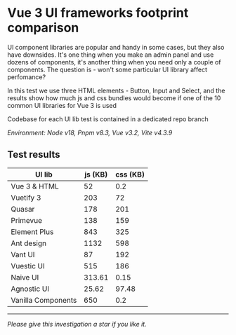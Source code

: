 # Vue 3 UI frameworks footprint comparison

UI component libraries are popular and handy in some cases, but they also have downsides. It's one thing when you make an admin panel and use dozens of components, it's another thing when you need only a couple of components. The question is - won't some particular UI library affect perfomance?

In this test we use three HTML elements - Button, Input and Select, and the results show how much js and css bundles would become if one of the 10 common UI libraries for Vue 3 is used

Codebase for each UI lib test is contained in a dedicated repo branch

*Environment: Node v18, Pnpm v8.3, Vue v3.2, Vite v4.3.9*

## Test results


| **UI lib** | **js (KB)** | **css (KB)** |
| --- | --- | --- | 
| Vue 3 & HTML | 52  | 0.2 |
| Vuetify 3 | 203 | 72  |
| Quasar | 178 | 201 |
| Primevue | 138 | 159 |
| Element Plus | 843 | 325 |
| Ant design | 1132 | 598 |
| Vant UI | 87  | 192 |
| Vuestic UI | 515 | 186 |
| Naive UI | 313.61 | 0.15 |
| Agnostic UI | 25.62 | 97.48 |
| Vanilla Components | 650 | 0.2 |


----


*Please give this investigation a star if you like it.*
